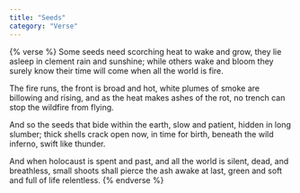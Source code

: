```yaml
---
title: "Seeds"
category: "Verse"
---
```

{% verse %}
Some seeds need scorching heat to wake and grow,
they lie asleep in clement rain and sunshine;
while others wake and bloom they surely know
their time will come when all the world is fire.<!--more-->

The fire runs, the front is broad and hot,
white plumes of smoke are billowing and rising,
and as the heat makes ashes of the rot,
no trench can stop the wildfire from flying.

And so the seeds that bide within the earth,
slow and patient, hidden in long slumber;
thick shells crack open now, in time for birth,
beneath the wild inferno, swift like thunder.

And when holocaust is spent and past,
and all the world is silent, dead, and breathless,
small shoots shall pierce the ash awake at last,
green and soft and full of life relentless.
{% endverse %}
